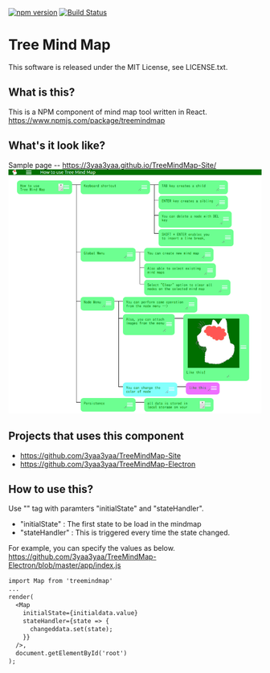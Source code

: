 [![npm version](https://badge.fury.io/js/treemindmap.svg)](https://badge.fury.io/js/treemindmap)
[![Build Status](https://travis-ci.org/3yaa3yaa/TreeMindMap.svg?branch=master)](https://travis-ci.org/3yaa3yaa/TreeMindMap)
# Tree Mind Map
This software is released under the MIT License, see LICENSE.txt.

## What is this?

This is a NPM component of mind map tool written in React.
https://www.npmjs.com/package/treemindmap

## What's it look like?
Sample page -- https://3yaa3yaa.github.io/TreeMindMap-Site/
![howto](https://github.com/3yaa3yaa/TreeMindMap/blob/master/HowTo.png)

## Projects that uses this component

* https://github.com/3yaa3yaa/TreeMindMap-Site
* https://github.com/3yaa3yaa/TreeMindMap-Electron

## How to use this?
Use "<Map />" tag with paramters "initialState" and "stateHandler".
* "initialState" : The first state to be load in the mindmap 
* "stateHandler" : This is triggered every time the state changed.

For example, you can specify the values as below.
https://github.com/3yaa3yaa/TreeMindMap-Electron/blob/master/app/index.js
```
import Map from 'treemindmap'
...
render(
  <Map
    initialState={initialdata.value}
    stateHandler={state => {
      changeddata.set(state);
    }}
  />,
  document.getElementById('root')
);
```
